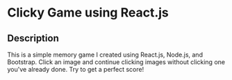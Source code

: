 # Clicky Game using React.js

## Description
This is a simple memory game I created using React.js, Node.js, and Bootstrap. Click an image and continue clicking images without clicking one you've already done. Try to get a perfect score!